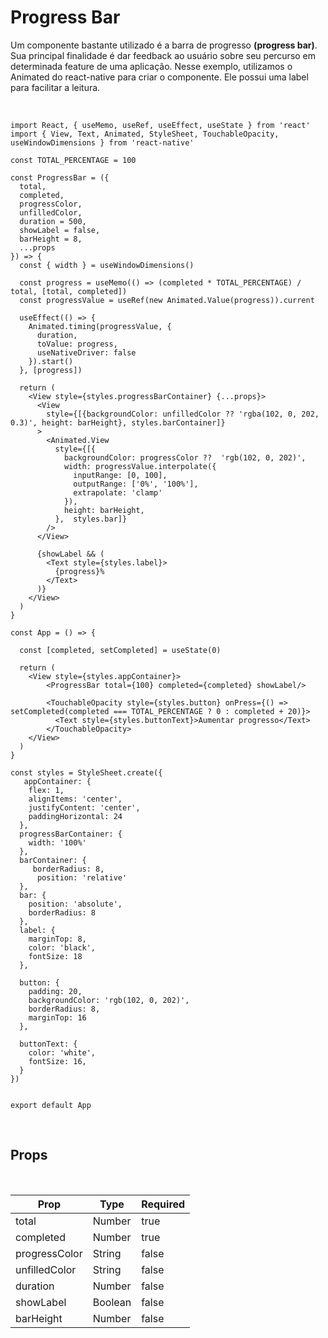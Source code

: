 # Progress Bar

Um componente bastante utilizado é a barra de progresso **(progress bar)**. Sua principal finalidade é dar feedback ao usuário sobre seu percurso em determinada feature de uma aplicação. Nesse exemplo, utilizamos o Animated do react-native para criar o componente. Ele possui uma label para facilitar a leitura.

<br />

```Playground id=@guiwm/progressbar&platforms=android,ios
import React, { useMemo, useRef, useEffect, useState } from 'react'
import { View, Text, Animated, StyleSheet, TouchableOpacity, useWindowDimensions } from 'react-native'

const TOTAL_PERCENTAGE = 100

const ProgressBar = ({
  total,
  completed,
  progressColor,
  unfilledColor,
  duration = 500,
  showLabel = false,
  barHeight = 8,
  ...props
}) => {
  const { width } = useWindowDimensions()

  const progress = useMemo(() => (completed * TOTAL_PERCENTAGE) / total, [total, completed])
  const progressValue = useRef(new Animated.Value(progress)).current

  useEffect(() => {
    Animated.timing(progressValue, {
      duration,
      toValue: progress,
      useNativeDriver: false
    }).start()
  }, [progress])

  return (
    <View style={styles.progressBarContainer} {...props}>
      <View
        style={[{backgroundColor: unfilledColor ?? 'rgba(102, 0, 202, 0.3)', height: barHeight}, styles.barContainer]}
      >
        <Animated.View
          style={[{
            backgroundColor: progressColor ??  'rgb(102, 0, 202)',
            width: progressValue.interpolate({
              inputRange: [0, 100],
              outputRange: ['0%', '100%'],
              extrapolate: 'clamp'
            }),
            height: barHeight,
          },  styles.bar]}
        />
      </View>

      {showLabel && (
        <Text style={styles.label}>
          {progress}%
        </Text>
      )}
    </View>
  )
}

const App = () => {

  const [completed, setCompleted] = useState(0)

  return (
    <View style={styles.appContainer}>
        <ProgressBar total={100} completed={completed} showLabel/>

        <TouchableOpacity style={styles.button} onPress={() => setCompleted(completed === TOTAL_PERCENTAGE ? 0 : completed + 20)}>
          <Text style={styles.buttonText}>Aumentar progresso</Text>
        </TouchableOpacity>
    </View>
  )
}

const styles = StyleSheet.create({
   appContainer: {
    flex: 1, 
    alignItems: 'center', 
    justifyContent: 'center', 
    paddingHorizontal: 24
  },
  progressBarContainer: {
    width: '100%'
  },
  barContainer: {
     borderRadius: 8,
      position: 'relative'
  },
  bar: {
    position: 'absolute',
    borderRadius: 8
  },
  label: {
    marginTop: 8,
    color: 'black',
    fontSize: 18
  },

  button: {
    padding: 20,
    backgroundColor: 'rgb(102, 0, 202)',
    borderRadius: 8,
    marginTop: 16 
  },

  buttonText: {
    color: 'white',
    fontSize: 16,
  }
}) 


export default App
```

<br />

## Props

<br />

Prop | Type | Required 
--- | --- | --- |
total | Number | true | 
completed | Number | true  
progressColor | String | false
unfilledColor | String | false
duration | Number | false  
showLabel | Boolean | false 
barHeight | Number | false
